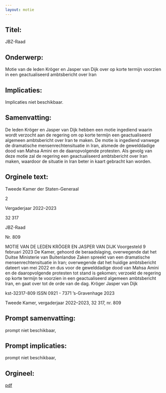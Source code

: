 ```yaml
---
layout: motie
---
```

## Titel:
JBZ-Raad
## Onderwerp:
Motie van de leden Kröger en Jasper van Dijk over op korte termijn voorzien in een geactualiseerd ambtsbericht over Iran
## Implicaties:
Implicaties niet beschikbaar.
## Samenvatting:

De leden Kröger en Jasper van Dijk hebben een motie ingediend waarin wordt verzocht aan de regering om op korte termijn een geactualiseerd algemeen ambtsbericht over Iran te maken. De motie is ingediend vanwege de dramatische mensenrechtensituatie in Iran, alsmede de gewelddadige dood van Mahsa Amini en de daaropvolgende protesten. Als gevolg van deze motie zal de regering een geactualiseerd ambtsbericht over Iran maken, waardoor de situatie in Iran beter in kaart gebracht kan worden.
## Orginele text:


Tweede Kamer der Staten-Generaal

2

Vergaderjaar 2022–2023

32 317

JBZ-Raad

Nr. 809

MOTIE VAN DE LEDEN KRÖGER EN JASPER VAN DIJK
Voorgesteld 9 februari 2023
De Kamer,
gehoord de beraadslaging,
overwegende dat het Duitse Ministerie van Buitenlandse Zaken spreekt
van een dramatische mensenrechtensituatie in Iran;
overwegende dat het huidige ambtsbericht dateert van mei 2022 en dus
voor de gewelddadige dood van Mahsa Amini en de daaropvolgende
protesten tot stand is gekomen;
verzoekt de regering op korte termijn te voorzien in een geactualiseerd
algemeen ambtsbericht Iran,
en gaat over tot de orde van de dag.
Kröger
Jasper van Dijk

kst-32317-809
ISSN 0921 - 7371
’s-Gravenhage 2023

Tweede Kamer, vergaderjaar 2022–2023, 32 317, nr. 809


## Prompt samenvatting:
prompt niet beschikbaar,

## Prompt implicaties:
prompt niet beschikbaar,
## Orgineel:
[pdf](https://gegevensmagazijn.tweedekamer.nl/OData/v4/2.0/Document(6715e648-7e92-4ecc-ba6f-1daacf94294a)/resource)
